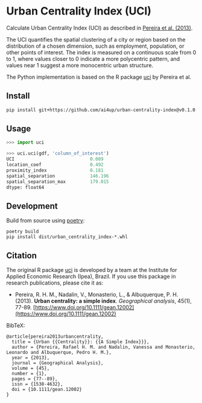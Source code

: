 # Urban Centrality Index (UCI)

Calculate Urban Centrality Index (UCI) as described in [Pereira et al. (2013)](https://www.doi.org/10.1111/gean.12002).

The UCI quantifies the spatial clustering of a city or region based on the distribution of a chosen dimension, such as employment, population, or other points of interest. The index is measured on a continuous scale from 0 to 1, where values closer to 0 indicate a more polycentric pattern, and values near 1 suggest a more monocentric urban structure.

The Python implementation is based on the R package [uci](https://github.com/ipeaGIT/uci) by Pereira et al.


## Install
```bash
pip install git+https://github.com/ai4up/urban-centrality-index@v0.1.0
```

## Usage
```Python
>>> import uci

>>> uci.uci(gdf, 'column_of_interest')
UCI                            0.089
location_coef                  0.492
proximity_index                0.181
spatial_separation             146.196
spatial_separation_max         179.015
dtype: float64
```

## Development
Build from source using [poetry](https://python-poetry.org/):
```
poetry build
pip install dist/urban_centrality_index-*.whl
```


## Citation

 The original R package [uci](https://github.com/ipeaGIT/uci) is developed by a team at the Institute for Applied Economic Research (Ipea), Brazil. If you use this package in research publications, please cite it as:

* Pereira, R. H. M., Nadalin, V., Monasterio, L., & Albuquerque, P. H. (2013). **Urban centrality: a simple index**. *Geographical analysis*, 45(1), 77-89. [https://www.doi.org/10.1111/gean.12002](https://www.doi.org/10.1111/gean.12002)


BibTeX:
```
@article{pereira2013urbancentrality,
  title = {Urban {{Centrality}}: {{A Simple Index}}},
  author = {Pereira, Rafael H. M. and Nadalin, Vanessa and Monasterio, Leonardo and Albuquerque, Pedro H. M.},
  year = {2013},
  journal = {Geographical Analysis},
  volume = {45},
  number = {1},
  pages = {77--89},
  issn = {1538-4632},
  doi = {10.1111/gean.12002}
}
```